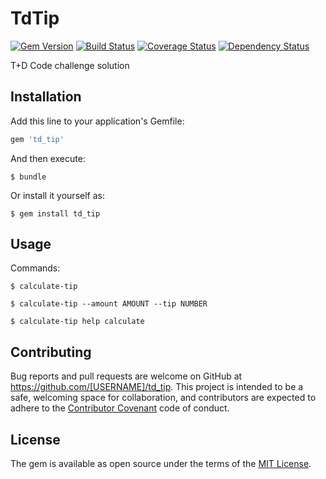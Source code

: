 # TdTip

[![Gem Version](https://badge.fury.io/rb/td_tip.svg)](https://badge.fury.io/rb/td_tip)
[![Build Status](https://travis-ci.org/wspyra/td_tip.svg)](https://travis-ci.org/wspyra/td_tip)
[![Coverage Status](https://coveralls.io/repos/wspyra/td_tip/badge.svg?branch=master&service=github)](https://coveralls.io/github/wspyra/td_tip?branch=master)
[![Dependency Status](https://gemnasium.com/wspyra/td_tip.svg)](https://gemnasium.com/wspyra/td_tip)

T+D Code challenge solution

## Installation

Add this line to your application's Gemfile:

```ruby
gem 'td_tip'
```

And then execute:

    $ bundle

Or install it yourself as:

    $ gem install td_tip

## Usage

Commands:

    $ calculate-tip
    
    $ calculate-tip --amount AMOUNT --tip NUMBER

    $ calculate-tip help calculate


## Contributing

Bug reports and pull requests are welcome on GitHub at https://github.com/[USERNAME]/td_tip. This project is intended to be a safe, welcoming space for collaboration, and contributors are expected to adhere to the [Contributor Covenant](contributor-covenant.org) code of conduct.


## License

The gem is available as open source under the terms of the [MIT License](http://opensource.org/licenses/MIT).

